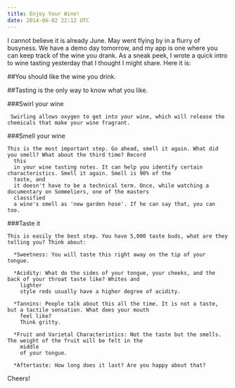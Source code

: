 ```yaml
---
title: Enjoy Your Wine!
date: 2014-06-02 22:12 UTC
---
```


I cannot believe it is already June. May went flying by in a flurry of busyness. We have a demo day tomorrow, and my app
is one where you can keep track of the wine you drank. As a sneak peek, I wrote a quick intro to wine tasting yesterday
that I thought I might share. Here it is:

##You should like the wine you drink.

##Tasting is the only way to know what you like.

###Swirl your wine

     Swirling allows oxygen to get into your wine, which will release the chemicals that make your wine fragrant.

###Smell your wine

    This is the most important step. Go ahead, smell it again. What did you smell? What about the third time? Record
      this
      in your wine tasting notes. It can help you identify certain characteristics. Smell it again. Smell is 90% of the
      taste, and
      it doesn't have to be a technical term. Once, while watching a documentary on Sommeliers, one of the masters
      classified
      a wine's smell as 'new garden hose'. If he can say that, you can too.

###Taste it

    This is easily the best step. You have 5,000 taste buds, what are they telling you? Think about:

      *Sweetness: You will taste this right away on the tip of your tongue.

      *Acidity: What do the sides of your tongue, your cheeks, and the back of your throat taste like? Whites and
        lighter
        style reds usually have a higher degree of acidity.

      *Tannins: People talk about this all the time. It is not a taste, but a tactile sensation. What does your mouth
        feel like?
        Think gritty.

      *Fruit and Varietal Characteristics: Not the taste but the smells. The weight of the fruit will be felt in the
        middle
        of your tongue.

      *Aftertaste: How long does it last? Are you happy about that?

  Cheers!